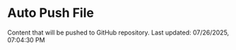 # Auto Push File

Content that will be pushed to GitHub repository.
Last updated: 07/26/2025, 07:04:30 PM